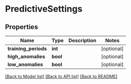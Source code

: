 # PredictiveSettings

## Properties
Name | Type | Description | Notes
------------ | ------------- | ------------- | -------------
**training_periods** | **int** |  | [optional] 
**high_anomalies** | **bool** |  | [optional] 
**low_anomalies** | **bool** |  | [optional] 

[[Back to Model list]](../README.md#documentation-for-models) [[Back to API list]](../README.md#documentation-for-api-endpoints) [[Back to README]](../README.md)

